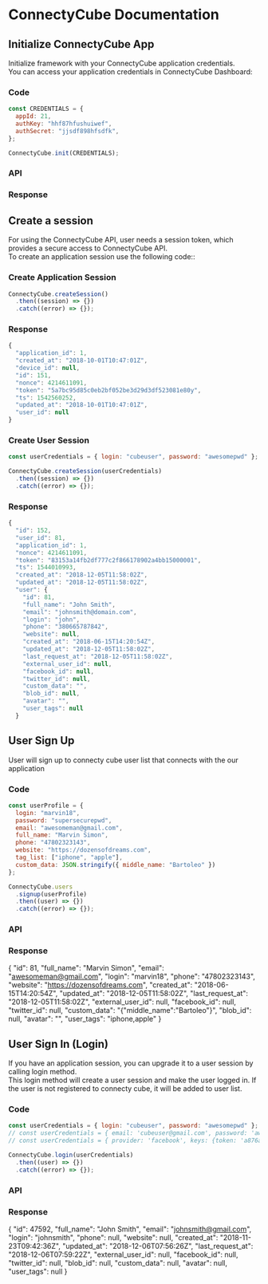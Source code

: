 # ConnectyCube Documentation

## Initialize ConnectyCube App
Initialize framework with your ConnectyCube application credentials. <br /> 
You can access your application credentials in ConnectyCube Dashboard:

### Code
```javascript
const CREDENTIALS = {
  appId: 21,
  authKey: "hhf87hfushuiwef",
  authSecret: "jjsdf898hfsdfk",
};

ConnectyCube.init(CREDENTIALS);
```

### API

### Response


## Create a session
For using the ConnectyCube API, user needs a session token, which provides a secure access to ConnectyCube API. <br />
To create an application session use the following code::

### Create Application Session
```javascript
ConnectyCube.createSession()
  .then((session) => {})
  .catch((error) => {});
```

### Response
```javascript
{
  "application_id": 1,
  "created_at": "2018-10-01T10:47:01Z",
  "device_id": null,
  "id": 151,
  "nonce": 4214611091,
  "token": "5a7bc95d85c0eb2bf052be3d29d3df523081e80y",
  "ts": 1542560252,
  "updated_at": "2018-10-01T10:47:01Z",
  "user_id": null
}
```

### Create User Session
```javascript
const userCredentials = { login: "cubeuser", password: "awesomepwd" };

ConnectyCube.createSession(userCredentials)
  .then((session) => {})
  .catch((error) => {});
```

### Response
```javascript
{
  "id": 152,
  "user_id": 81,
  "application_id": 1,
  "nonce": 4214611091,
  "token": "83153a14fb2df777c2f866178902a4bb15000001",
  "ts": 1544010993,
  "created_at": "2018-12-05T11:58:02Z",
  "updated_at": "2018-12-05T11:58:02Z",
  "user": {
    "id": 81,
    "full_name": "John Smith",
    "email": "johnsmith@domain.com",
    "login": "john",
    "phone": "380665787842",
    "website": null,
    "created_at": "2018-06-15T14:20:54Z",
    "updated_at": "2018-12-05T11:58:02Z",
    "last_request_at": "2018-12-05T11:58:02Z",
    "external_user_id": null,
    "facebook_id": null,
    "twitter_id": null,
    "custom_data": "",
    "blob_id": null,
    "avatar": "",
    "user_tags": null
  }
```



## User Sign Up
User will sign up to connecty cube user list that connects with the our application

### Code
```javascript
const userProfile = {
  login: "marvin18",
  password: "supersecurepwd",
  email: "awesomeman@gmail.com",
  full_name: "Marvin Simon",
  phone: "47802323143",
  website: "https://dozensofdreams.com",
  tag_list: ["iphone", "apple"],
  custom_data: JSON.stringify({ middle_name: "Bartoleo" })
};

ConnectyCube.users
  .signup(userProfile)
  .then((user) => {})
  .catch((error) => {});
```

### API

### Response
{
  "id": 81,
  "full_name": "Marvin Simon",
  "email": "awesomeman@gmail.com",
  "login": "marvin18",
  "phone": "47802323143",
  "website": "https://dozensofdreams.com",
  "created_at": "2018-06-15T14:20:54Z",
  "updated_at": "2018-12-05T11:58:02Z",
  "last_request_at": "2018-12-05T11:58:02Z",
  "external_user_id": null,
  "facebook_id": null,
  "twitter_id": null,
  "custom_data": "{\"middle_name\":\"Bartoleo\"}",
  "blob_id": null,
  "avatar": "",
  "user_tags": "iphone,apple"
}


## User Sign In (Login)
If you have an application session, you can upgrade it to a user session by calling login method. <br />
This login method will create a user session and make the user logged in.
If the user is not registered to connecty cube, it will be added to user list.


### Code
```javascript
const userCredentials = { login: "cubeuser", password: "awesomepwd" };
// const userCredentials = { email: 'cubeuser@gmail.com', password: 'awesomepwd' };
// const userCredentials = { provider: 'facebook', keys: {token: 'a876as7db...asg34dasd8wqe'} };

ConnectyCube.login(userCredentials)
  .then((user) => {})
  .catch((error) => {});
```

### API

### Response
{
  "id": 47592,
  "full_name": "John Smith",
  "email": "johnsmith@gmail.com",
  "login": "johnsmith",
  "phone": null,
  "website": null,
  "created_at": "2018-11-23T09:42:36Z",
  "updated_at": "2018-12-06T07:56:26Z",
  "last_request_at": "2018-12-06T07:59:22Z",
  "external_user_id": null,
  "facebook_id": null,
  "twitter_id": null,
  "blob_id": null,
  "custom_data": null,
  "avatar": null,
  "user_tags": null
}



















